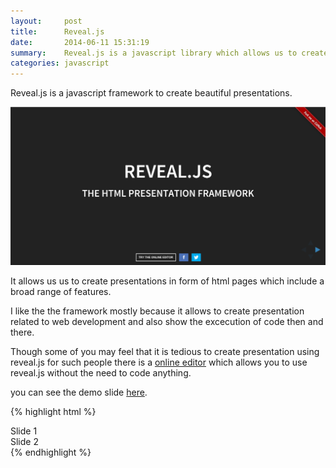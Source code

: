```yaml
---
layout:     post
title:      Reveal.js
date:       2014-06-11 15:31:19
summary:    Reveal.js is a javascript library which allows us to create beautiful minimalist presentations 
categories: javascript 
---
```


Reveal.js is a javascript framework to create beautiful presentations. 

![Cover](https://github.com/ndesh26/pixyll/blob/gh-pages/images/reveal.jpg)

It allows us us to create presentations in form of html pages which include a broad range of features. 

I like the the framework mostly because it allows to create presentation related to web development and also show the excecution of code then and there. 

Though some of you may feel that it is tedious to create presentation using 
reveal.js for such people there is a [online editor](http://slides.com/) which allows you to use reveal.js without the need to code anything.

you can see the demo slide [here](http://lab.hakim.se/reveal-js/#/).

{% highlight html %}
<html>
    <head>
        <link rel="stylesheet" href="css/reveal.css">
        <link rel="stylesheet" href="css/theme/white.css">
    </head>
    <body>
        <div class="reveal">
            <div class="slides">
                <section>Slide 1</section>
                <section>Slide 2</section>
            </div>
        </div>
        <script src="js/reveal.js"></script>
        <script>
            Reveal.initialize();
        </script>
    </body>
</html>
{% endhighlight %}

